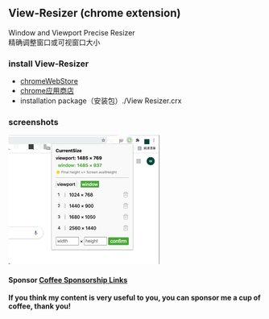 ## View-Resizer (chrome extension)  
Window and Viewport Precise Resizer  
精确调整窗口或可视窗口大小

### install View-Resizer
- [chromeWebStore](https://chrome.google.com/webstore/detail/view-resizer/dgnbmiehopjhpjbkpgcgjfmomfpmhlno/related?hl=zh-CN)    
- [chrome应用商店](https://chrome.google.com/webstore/detail/view-resizer/dgnbmiehopjhpjbkpgcgjfmomfpmhlno/related?hl=zh-CN)    
- installation package（安装包）./View Resizer.crx


### screenshots
<img src="assets/viewResizershot.png" width = "300"  alt="" />  


#### Sponsor [Coffee Sponsorship Links](https://github.com/kongkong99/sponsor/blob/main/README.md)
**If you think my content is very useful to you, you can sponsor me a cup of coffee, thank you!**
